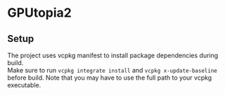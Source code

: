 # GPUtopia2

## Setup

The project uses vcpkg manifest to install package dependencies during build.  
Make sure to run `vcpkg integrate install` and `vcpkg x-update-baseline` before build. Note that you may have to use the full path to your vcpkg executable.
